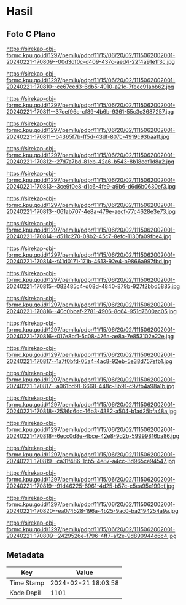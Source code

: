 # Hasil

## Foto C Plano

https://sirekap-obj-formc.kpu.go.id/1297/pemilu/pdpr/11/15/06/20/02/1115062002001-20240221-170809--00d3df0c-d409-437c-aed4-22f4a91e1f3c.jpg

https://sirekap-obj-formc.kpu.go.id/1297/pemilu/pdpr/11/15/06/20/02/1115062002001-20240221-170810--ce67ced3-6db5-4910-a21c-7feec91abb62.jpg

https://sirekap-obj-formc.kpu.go.id/1297/pemilu/pdpr/11/15/06/20/02/1115062002001-20240221-170811--37cef96c-cf89-4b6b-9361-55c3e3687257.jpg

https://sirekap-obj-formc.kpu.go.id/1297/pemilu/pdpr/11/15/06/20/02/1115062002001-20240221-170811--b4365f7b-ff5d-43df-807c-4919c93baa1f.jpg

https://sirekap-obj-formc.kpu.go.id/1297/pemilu/pdpr/11/15/06/20/02/1115062002001-20240221-170812--27d7a7bd-81eb-42a6-b543-8b18cdf1d8a2.jpg

https://sirekap-obj-formc.kpu.go.id/1297/pemilu/pdpr/11/15/06/20/02/1115062002001-20240221-170813--3ce9f0e8-d1c6-4fe9-a9b6-d6d6b0630ef3.jpg

https://sirekap-obj-formc.kpu.go.id/1297/pemilu/pdpr/11/15/06/20/02/1115062002001-20240221-170813--061ab707-4e8a-479e-aecf-77c4628e3e73.jpg

https://sirekap-obj-formc.kpu.go.id/1297/pemilu/pdpr/11/15/06/20/02/1115062002001-20240221-170814--d511c270-08b2-45c7-8efc-1130fa09fbe4.jpg

https://sirekap-obj-formc.kpu.go.id/1297/pemilu/pdpr/11/15/06/20/02/1115062002001-20240221-170814--f41d0171-171b-4613-92e4-b9866a997fbd.jpg

https://sirekap-obj-formc.kpu.go.id/1297/pemilu/pdpr/11/15/06/20/02/1115062002001-20240221-170815--082485c4-d08d-4840-879b-927f2bbd5885.jpg

https://sirekap-obj-formc.kpu.go.id/1297/pemilu/pdpr/11/15/06/20/02/1115062002001-20240221-170816--40c0bbaf-2781-4906-8c64-951d7600ac05.jpg

https://sirekap-obj-formc.kpu.go.id/1297/pemilu/pdpr/11/15/06/20/02/1115062002001-20240221-170816--017e8bf1-5c08-476a-ae8a-7e853102e22e.jpg

https://sirekap-obj-formc.kpu.go.id/1297/pemilu/pdpr/11/15/06/20/02/1115062002001-20240221-170817--1a7f0bfd-05a4-4ac8-92eb-5e38d757efb1.jpg

https://sirekap-obj-formc.kpu.go.id/1297/pemilu/pdpr/11/15/06/20/02/1115062002001-20240221-170817--a061bd91-6668-448c-8b91-c97fb4a98a1b.jpg

https://sirekap-obj-formc.kpu.go.id/1297/pemilu/pdpr/11/15/06/20/02/1115062002001-20240221-170818--2536d6dc-16b3-4382-a504-b1ad25bfa48a.jpg

https://sirekap-obj-formc.kpu.go.id/1297/pemilu/pdpr/11/15/06/20/02/1115062002001-20240221-170818--6ecc0d8e-4bce-42e8-9d2b-59999816ba86.jpg

https://sirekap-obj-formc.kpu.go.id/1297/pemilu/pdpr/11/15/06/20/02/1115062002001-20240221-170819--ca31f486-1cb5-4e87-a4cc-3d965ce94547.jpg

https://sirekap-obj-formc.kpu.go.id/1297/pemilu/pdpr/11/15/06/20/02/1115062002001-20240221-170819--91d46225-6961-4d25-b57c-c5ea95e199cf.jpg

https://sirekap-obj-formc.kpu.go.id/1297/pemilu/pdpr/11/15/06/20/02/1115062002001-20240221-170820--ea074528-196a-4b25-9ac0-ba2194254a9a.jpg

https://sirekap-obj-formc.kpu.go.id/1297/pemilu/pdpr/11/15/06/20/02/1115062002001-20240221-170809--2429526e-f796-4ff7-af2e-9d890944d6c4.jpg


## Metadata

| Key        | Value               |
| ---------- | ------------------- |
| Time Stamp | 2024-02-21 18:03:58 |
| Kode Dapil | 1101                |



